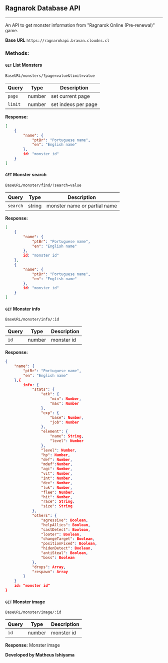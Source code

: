## Ragnarok Database API
----
An API to get monster information from "Ragnarok Online (Pre-renewal)" game.

**Base URL** `https://ragnarokapi.bravan.cloudns.cl`

### Methods:
  
#### `GET` List Monsters

`BaseURL/monsters/?page=value&limit=value`

| Query   | Type   | Description        |
|---------|--------|--------------------|
| `page`  | number | set current page   |
| `limit` | number | set indexs per page|

**Response:**
```json
[
    {
        "name": {
            "ptBr": "Portuguese name",
            "en": "English name"
        },
        id: "monster id"
    }
]
```

#### `GET` Monster search

`BaseURL/monster/find/?search=value`

| Query    | Type   | Description                  |
|----------|--------|------------------------------|
| `search` | string | monster name or partial name |

**Response:**
```json
[
    {
        "name": {
            "ptBr": "Portuguese name",
            "en": "English name"
        },
        id: "monster id"
    },
    {
        "name": {
            "ptBr": "Portuguese name",
            "en": "English name"
        },
        id: "monster id"
    }
]
```

#### `GET` Monster info

`BaseURL/monster/info/:id`

| Query | Type   | Description |
|-------|--------|-------------|
| `id`  | number | monster id  |

**Response:**
```json
{
    "name": {
        "ptBr": "Portuguese name",
        "en": "English name"
    },{
        info: {
            "stats": {
                "atk": {
                    "min": Number,
                    "max": Number
                },
                "exp": {
                    "base": Number,
                    "job": Number
                },
                "element": {
                    "name": String,
                    "level": Number
                },
                "level": Number,
                "hp": Number,
                "def": Number,
                "mdef":Number,
                "agi": Number,
                "vit": Number,
                "int": Number,
                "dex": Number,
                "luk": Number,
                "flee": Number,
                "hit": Number,
                "race": String,
                "size": String
            },
            "others": {
                "agressive": Boolean,
                "helpAllies": Boolean,
                "castDetect": Boolean,
                "looter": Boolean,
                "changeTarget": Boolean,
                "positionFixed": Boolean,
                "hidenDetect": Boolean,
                "antiSteal": Boolean,
                "boss": Boolean
            },
            "drops": Array,
            "respawn": Array
        }
    }
    id: "monster id"
}
```

#### `GET` Monster image

`BaseURL/monster/image/:id`

| Query | Type   | Description |
|-------|--------|-------------|
| `id`  | number | monster id  |

**Response:**
Monster image

**Developed by Matheus Ishiyama**